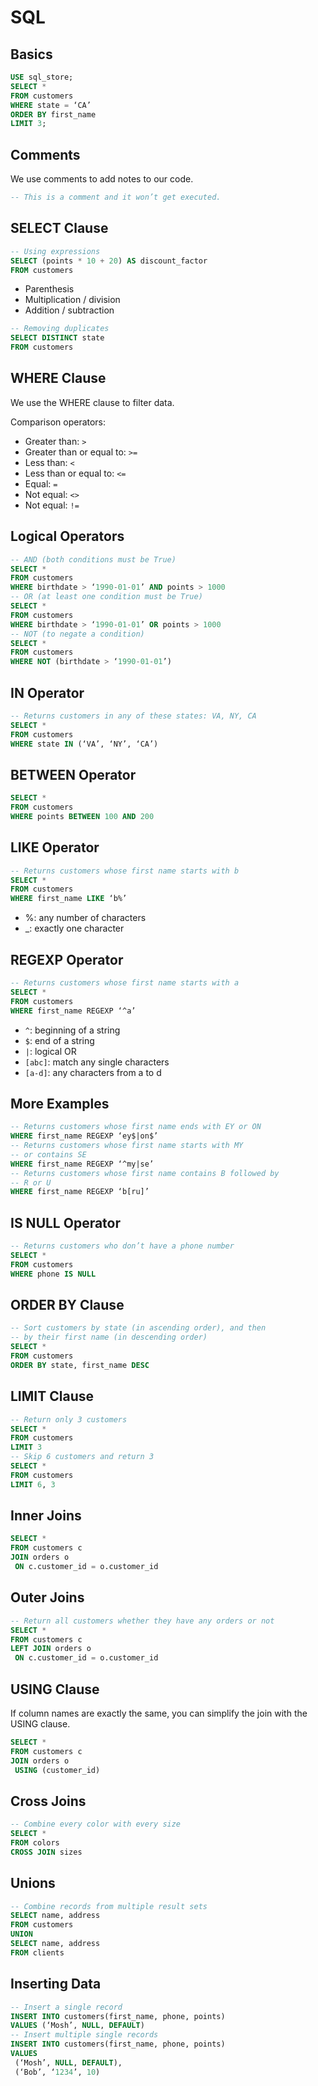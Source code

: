 # SQL

## Basics

```sql
USE sql_store;
SELECT *
FROM customers
WHERE state = ‘CA’
ORDER BY first_name
LIMIT 3; 
```

## Comments

We use comments to add notes to our code.

```sql
-- This is a comment and it won’t get executed.
```

## SELECT Clause

```sql
-- Using expressions
SELECT (points * 10 + 20) AS discount_factor
FROM customers 
```

* Parenthesis 
* Multiplication / division 
* Addition / subtraction

```sql
-- Removing duplicates
SELECT DISTINCT state
FROM customers 
```

## WHERE Clause

We use the WHERE clause to filter data. 

Comparison operators: 

* Greater than: `>` 
* Greater than or equal to: `>=` 
* Less than: `<` 
* Less than or equal to: `<=` 
* Equal: `=` 
* Not equal: `<>` 
* Not equal: `!=`

## Logical Operators

```sql
-- AND (both conditions must be True)
SELECT *
FROM customers
WHERE birthdate > ‘1990-01-01’ AND points > 1000
-- OR (at least one condition must be True)
SELECT *
FROM customers
WHERE birthdate > ‘1990-01-01’ OR points > 1000
-- NOT (to negate a condition)
SELECT *
FROM customers
WHERE NOT (birthdate > ‘1990-01-01’)
```

## IN Operator

```sql
-- Returns customers in any of these states: VA, NY, CA
SELECT *
FROM customers
WHERE state IN (‘VA’, ‘NY’, ‘CA’)
```

## BETWEEN Operator

```sql
SELECT *
FROM customers
WHERE points BETWEEN 100 AND 200
```

## LIKE Operator

```sql
-- Returns customers whose first name starts with b
SELECT *
FROM customers
WHERE first_name LIKE ‘b%’
```

* %: any number of characters 
* \_: exactly one character

## REGEXP Operator

```sql
-- Returns customers whose first name starts with a
SELECT *
FROM customers
WHERE first_name REGEXP ‘^a’
```

* `^`: beginning of a string 
* `$`: end of a string 
* `|`: logical OR 
* `[abc]`: match any single characters 
* `[a-d]`: any characters from a to d

## More Examples

```sql
-- Returns customers whose first name ends with EY or ON
WHERE first_name REGEXP ‘ey$|on$’
-- Returns customers whose first name starts with MY
-- or contains SE
WHERE first_name REGEXP ‘^my|se’
-- Returns customers whose first name contains B followed by
-- R or U
WHERE first_name REGEXP ‘b[ru]’
```

## IS NULL Operator

```sql
-- Returns customers who don’t have a phone number
SELECT *
FROM customers
WHERE phone IS NULL
```

## ORDER BY Clause

```sql
-- Sort customers by state (in ascending order), and then
-- by their first name (in descending order)
SELECT *
FROM customers
ORDER BY state, first_name DESC
```

## LIMIT Clause

```sql
-- Return only 3 customers
SELECT *
FROM customers
LIMIT 3
-- Skip 6 customers and return 3
SELECT *
FROM customers
LIMIT 6, 3
```

## Inner Joins

```sql
SELECT *
FROM customers c
JOIN orders o
 ON c.customer_id = o.customer_id
```

## Outer Joins

```sql
-- Return all customers whether they have any orders or not
SELECT *
FROM customers c
LEFT JOIN orders o
 ON c.customer_id = o.customer_id
```

## USING Clause

If column names are exactly the same, you can simplify the join with the USING clause.

```sql
SELECT *
FROM customers c
JOIN orders o
 USING (customer_id) 
```

## Cross Joins

```sql
-- Combine every color with every size
SELECT *
FROM colors
CROSS JOIN sizes
```

## Unions

```sql
-- Combine records from multiple result sets
SELECT name, address
FROM customers
UNION
SELECT name, address
FROM clients 
```

## Inserting Data

```sql
-- Insert a single record
INSERT INTO customers(first_name, phone, points)
VALUES (‘Mosh’, NULL, DEFAULT)
-- Insert multiple single records
INSERT INTO customers(first_name, phone, points)
VALUES
 (‘Mosh’, NULL, DEFAULT),
 (‘Bob’, ‘1234’, 10)
```


